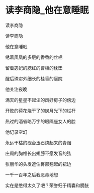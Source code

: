# 读李商隐_他在意睡眠

读李商隐

读李商隐

他在意睡眠

绣着凤凰的多层的香香的丝棉

留着宓妃的腮红的曹植的枕垫

醒后珠帘外细长的桂香的庭院

他关注夜晚

满天的星星不起尘的风好房子的傍边

开败的荷花烧干了的炭月光下的栏杆

热过的酒省略万字的眼隔座女人的脸

他记录空幻

永远干枯的砚台玉石烧起来的青烟

庄周的胸椎长出翅膀不愿发音的弦

张丽华的头发遮住臀部翘起的裙边

一千一百年之后我恶毒地想

实在是憋得太久了吧？荣誉归于精囊和膀胱